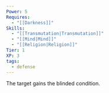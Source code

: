```yaml
---
Power: 5
Requires:
  - "[[Darkness]]"
Skills:
  - "[[Transmutation|Transmutation]]"
  - "[[Mind|Mind]]"
  - "[[Religion|Religion]]"
Tier: 1
XP: 3
tags:
  - defense
---
```


The target gains the blinded condition.